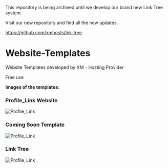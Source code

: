 This repository is being archived until we develop our brand new Link Tree system. 

Visit our new repository and find all the new updates.

https://github.com/xmhosts/lnk-tree

# Website-Templates

Website Templates developed by XM - Hosting Provider

Free use


**Images of the templates:**

### Profile_Link Website

![Profile_Link](https://i.imgur.com/yxvtyqe.png)

### Coming Soon Template

![Profile_Link](https://i.imgur.com/4LlvPbq.png)


### Link Tree

![Profile_Link](https://i.imgur.com/tLEKYJ7.png)






